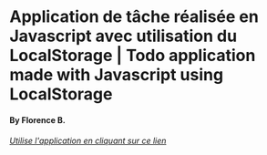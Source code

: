 # Application de tâche réalisée en Javascript avec utilisation du LocalStorage | Todo application made with Javascript using LocalStorage

#### By Florence B.

###### [Utilise l'application en cliquant sur ce lien](https://florencebastaraud.github.io/taches-app/)

